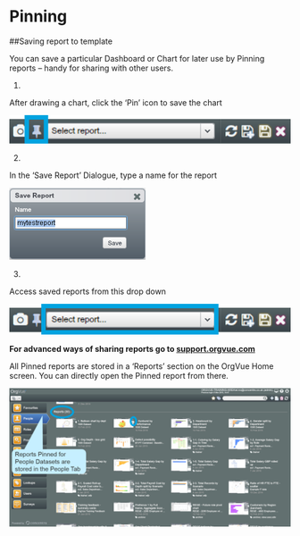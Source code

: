# Pinning

##Saving report to template

You can save a particular Dashboard or Chart for later use by Pinning reports – handy for sharing with other users.

1.
After drawing a chart, click the ‘Pin’ icon to save the chart

![](5-016.pin.png)

2.
In the ‘Save Report’ Dialogue, type a name for the report

![](5-017.savereport.png)

3.
Access saved reports from this drop down

![](5-018.savedreports.png)

**For advanced ways of sharing reports go to [support.orgvue.com](support.orgvue.com)**

All Pinned reports are stored in a ‘Reports’ section on the OrgVue Home screen. You can directly open the Pinned report from there.

![](5-019.opensavedreports.png)
